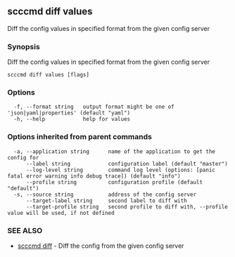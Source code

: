 ## scccmd diff values

Diff the config values in specified format from the given config server

### Synopsis

Diff the config values in specified format from the given config server

```
scccmd diff values [flags]
```

### Options

```
  -f, --format string   output format might be one of 'json|yaml|properties' (default "yaml")
  -h, --help            help for values
```

### Options inherited from parent commands

```
  -a, --application string      name of the application to get the config for
      --label string            configuration label (default "master")
      --log-level string        command log level (options: [panic fatal error warning info debug trace]) (default "info")
      --profile string          configuration profile (default "default")
  -s, --source string           address of the config server
      --target-label string     second label to diff with
      --target-profile string   second profile to diff with, --profile value will be used, if not defined
```

### SEE ALSO

* [scccmd diff](scccmd_diff.md)	 - Diff the config from the given config server

